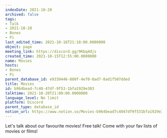 ```yaml
---
indexDate: 2021-10-20
archived: false
tags:
- Talk
- 2021-10-20
- Bones
- Pi
last_edited_time: 2021-10-16T21:18:00.0000000
object: page
meeting_link: https://discord.gg/9Kbq4djs
created_time: 2021-10-15T12:55:00.0000000
name: Movies
hosts:
- Bones
- Pi
parent_database_id: e9339446-880f-4ef0-8ad7-8ad1f507dded
title: Movies
id: b964bead-7c40-47df-9f53-1bfa1929e303
talktime: 2021-10-20T21:00:00.0000000
language_level: No limit
platform: Discord
parent_type: database_id
notion_url: https://www.notion.so/Movies-b964bead7c4047df9f531bfa1929e303
---
```


Let's talk about our favourite movies!
Free talk! Come with your fav lists of movies or films!


